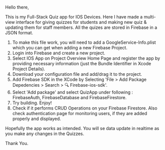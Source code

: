 Hello there,

This is my Full-Stack Quiz app for IOS Devices. Here I have made a multi-view interface for giving quizzes for students and making new quiz & updating them for staff members. 
All the quizes are stored in Firebase in a JSON format.

1. To make this file work, you will need to add a GoogleService-Info.plist which you can get when adding a new Firebase Project. 
2. Login into Firebase and create a new project.
3.  Select IOS App on Project Overview Home Page and register the app by providing necessary information (just the Bundle Identifier in Xcode Project Details). 
4. Download your configuration file and add/drag it to the project.
5. Add Firebase SDK in the XCode by Selecting 'File > Add Package Depedencies > Search > 🔍 Firebase-ios-sdk'.
6. Select 'Add package' and select QuizApp under following : FirebaseAuth, FirebaseDatabase and FirebaseFirestore.
8. Try building. Enjoy!
9. Check if it performs CRUD Operations on your Firebase Firestore. Also check authentication page for monitoring users, if they are added properly and displayed.

Hopefully the app works as intended. You will se data update in realtime as you make any changes in the Quizzes.

Thank You.
